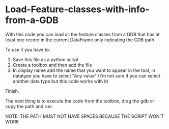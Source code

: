 # Load-Feature-classes-with-info-from-a-GDB

With this code you can load all the feature classes from a GDB that has at least one record in the current DataFrame only indicating the GDB path

To use it you have to:

1. Save this file as a python script
2. Create a toolbox and then add the file 
3. In display name add the name that you want to appear in the tool, in datatype you have to select "Any value"
(I'm not sure if you can select another data type but this code works with it)

Finish.

The next thing is to execute the code from the toolbox, drag the gdb or copy the path and run.

NOTE: THE PATH MUST NOT HAVE SPACES BECAUSE THE SCRIPT WON'T WORK
